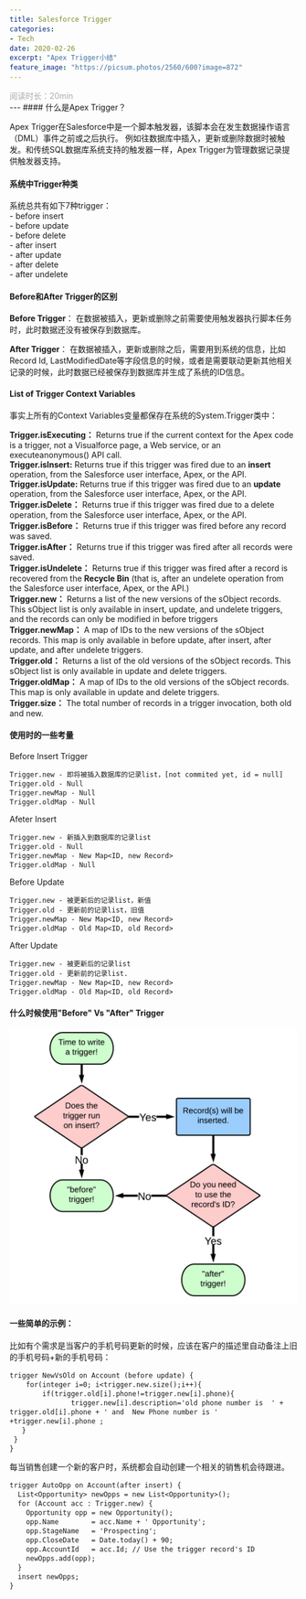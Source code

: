 ```yaml
---
title: Salesforce Trigger
categories:
- Tech 
date: 2020-02-26
excerpt: "Apex Trigger小结"
feature_image: "https://picsum.photos/2560/600?image=872"
---
```

<div id="阅读时长20min" style="color:rgb(168,173,172)">阅读时长：20min</div>
---
#### 什么是Apex Trigger？

Apex Trigger在Salesforce中是一个脚本触发器，该脚本会在发生数据操作语言（DML）事件之前或之后执行。 例如往数据库中插入，更新或删除数据时被触发。和传统SQL数据库系统支持的触发器一样，Apex Trigger为管理数据记录提供触发器支持。

#### 系统中Trigger种类
系统总共有如下7种trigger：<br>
    - before insert<br>
    - before update<br>
    - before delete<br>
    - after insert<br>
    - after update<br>
    - after delete<br>
    - after undelete<br>

#### Before和After Trigger的区别

**Before Trigger**： 在数据被插入，更新或删除之前需要使用触发器执行脚本任务时，此时数据还没有被保存到数据库。

**After Trigger**：  在数据被插入，更新或删除之后，需要用到系统的信息，比如Record Id, LastModifiedDate等字段信息的时候，或者是需要联动更新其他相关记录的时候，此时数据已经被保存到数据库并生成了系统的ID信息。

#### List of Trigger Context Variables
事实上所有的Context Variables变量都保存在系统的System.Trigger类中：

**Trigger.isExecuting：** Returns true if the current context for the Apex code is a trigger, not a Visualforce page, a Web service, or an executeanonymous() API call.<br>
**Trigger.isInsert:**  Returns true if this trigger was fired due to an **insert** operation, from the Salesforce user interface, Apex, or the API.<br>
**Trigger.isUpdate:** Returns true if this trigger was fired due to an **update** operation, from the Salesforce user interface, Apex, or the API.<br>
**Trigger.isDelete：** Returns true if this trigger was fired due to a delete operation, from the Salesforce user interface, Apex, or the API.<br>
**Trigger.isBefore：** Returns true if this trigger was fired before any record was saved.<br>
**Trigger.isAfter：** Returns true if this trigger was fired after all records were saved.<br>
**Trigger.isUndelete：** Returns true if this trigger was fired after a record is recovered from the **Recycle Bin** (that is, after an undelete operation from the Salesforce user interface, Apex, or the API.)<br>
**Trigger.new：** Returns a list of the new versions of the sObject records. This sObject list is only available in insert, update, and undelete triggers, and the records can only be modified in before triggers<br>
**Trigger.newMap：** A map of IDs to the new versions of the sObject records. This map is only available in before update, after insert, after update, and after undelete triggers.<br>
**Trigger.old：** Returns a list of the old versions of the sObject records. This sObject list is only available in update and delete triggers.<br>
**Trigger.oldMap：** A map of IDs to the old versions of the sObject records. This map is only available in update and delete triggers.<br>
**Trigger.size：** The total number of records in a trigger invocation, both old and new.<br>

#### 使用时的一些考量

Before Insert Trigger
```
Trigger.new - 即将被插入数据库的记录list，[not commited yet, id = null]
Trigger.old - Null  
Trigger.newMap - Null
Trigger.oldMap - Null
```
Afeter Insert
```
Trigger.new - 新插入到数据库的记录list
Trigger.old - Null
Trigger.newMap - New Map<ID, new Record>
Trigger.oldMap - Null
```
Before Update
```
Trigger.new - 被更新后的记录list，新值
Trigger.old - 更新前的记录list，旧值
Trigger.newMap - New Map<ID, new Record>
Trigger.oldMap - Old Map<ID, old Record>
```
After Update
```
Trigger.new - 被更新后的记录list
Trigger.old - 更新前的记录list.
Trigger.newMap - New Map<ID, new Record>
Trigger.oldMap - Old Map<ID, old Record>
```
#### 什么时候使用"Before" Vs "After" Trigger

![BeforeOrAfterTrigger](/assets/SFTrigger/BeforeOrAfter.png "BeforeOrAfterTrigger")

#### 一些简单的示例：

比如有个需求是当客户的手机号码更新的时候，应该在客户的描述里自动备注上旧的手机号码+新的手机号码：
```
trigger NewVsOld on Account (before update) {
    for(integer i=0; i<trigger.new.size();i++){
        if(trigger.old[i].phone!=trigger.new[i].phone){
               trigger.new[i].description='old phone number is  ' + trigger.old[i].phone + ' and  New Phone number is ' +trigger.new[i].phone ;
   }
 }
} 
```
每当销售创建一个新的客户时，系统都会自动创建一个相关的销售机会待跟进。
```
trigger AutoOpp on Account(after insert) {
  List<Opportunity> newOpps = new List<Opportunity>();
  for (Account acc : Trigger.new) {
    Opportunity opp = new Opportunity();
    opp.Name        = acc.Name + ' Opportunity';
    opp.StageName   = 'Prospecting';
    opp.CloseDate   = Date.today() + 90;
    opp.AccountId   = acc.Id; // Use the trigger record's ID
    newOpps.add(opp);
  }
  insert newOpps;
}
```


                            